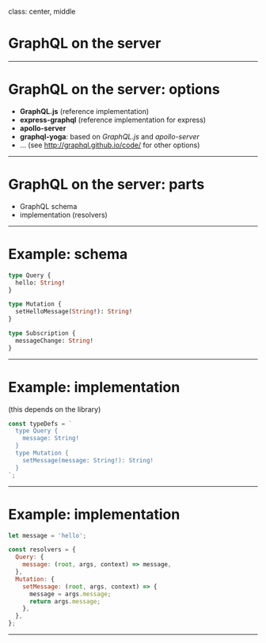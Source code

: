 class: center, middle

# GraphQL on the server

---

# GraphQL on the server: options

- **GraphQL.js** (reference implementation)
- **express-graphql** (reference implementation for express)
- **apollo-server**
- **graphql-yoga**: based on _GraphQL.js_ and _apollo-server_
- ... (see http://graphql.github.io/code/ for other options)

---

# GraphQL on the server: parts

- GraphQL schema
- implementation (resolvers)

---

# Example: schema

```graphql
type Query {
  hello: String!
}

type Mutation {
  setHelloMessage(String!): String!
}

type Subscription {
  messageChange: String!
}
```

---

# Example: implementation

(this depends on the library)

```js
const typeDefs = `
  type Query {
    message: String!
  }
  type Mutation {
    setMessage(message: String!): String!
  }
`;
```

---

# Example: implementation

```js
let message = 'hello';

const resolvers = {
  Query: {
    message: (root, args, context) => message,
  },
  Mutation: {
    setMessage: (root, args, context) => {
      message = args.message;
      return args.message;
    },
  },
};
```

---
